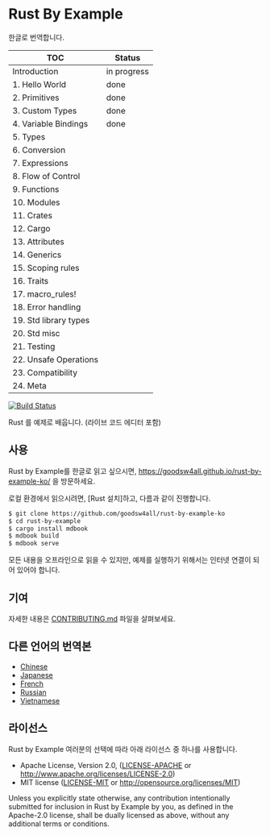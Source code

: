 # Rust By Example 
한글로 번역합니다.

|TOC|Status|
|---------------------|----|
|Introduction         |in progress|
|1. Hello World       |done|
|2. Primitives        |done|
|3. Custom Types      |done|
|4. Variable Bindings |done|
|5. Types             ||
|6. Conversion        ||
|7. Expressions       ||
|8. Flow of Control   ||
|9. Functions         ||
|10. Modules          ||
|11. Crates           ||
|12. Cargo            ||
|13. Attributes       ||
|14. Generics         ||
|15. Scoping rules    ||
|16. Traits           ||
|17. macro_rules!     ||
|18. Error handling   ||
|19. Std library types||
|20. Std misc         ||
|21. Testing          ||
|22. Unsafe Operations||
|23. Compatibility    ||
|24. Meta             ||

[![Build Status][travis-badge]][travis-repo]

[travis-badge]: https://travis-ci.com/rust-lang/rust-by-example.svg?branch=master
[travis-repo]: https://travis-ci.com/rust-lang/rust-by-example

Rust 를 예제로 배웁니다. (라이브 코드 에디터 포함)

## 사용

Rust by Example를 한글로 읽고 싶으시면, <https://goodsw4all.github.io/rust-by-example-ko/>
을 방문하세요.

로컬 환경에서 읽으시려면, [Rust 설치]하고, 다름과 같이 진행합니다.

```bash
$ git clone https://github.com/goodsw4all/rust-by-example-ko
$ cd rust-by-example
$ cargo install mdbook
$ mdbook build
$ mdbook serve
```

[install Rust]: https://www.rust-lang.org/tools/install

모든 내용을 오프라인으로 읽을 수 있지만, 예제를 실행하기 위해서는 인터넷 연결이 되어 있어야 합니다.

## 기여

자세한 내용은 [CONTRIBUTING.md] 파일을 살펴보세요.

[CONTRIBUTING.md]: https://github.com/rust-lang/rust-by-example/blob/master/CONTRIBUTING.md

## 다른 언어의 번역본

* [Chinese](https://github.com/rust-lang-cn/rust-by-example-cn)
* [Japanese](https://github.com/rust-lang-ja/rust-by-example-ja)
* [French](https://github.com/Songbird0/FR_RBE)
* [Russian](https://github.com/ruRust/rust-by-example)
* [Vietnamese](https://github.com/EyesCrypto-Insights/rust-by-example-vn)

## 라이선스

Rust by Example 여러분의 선택에 따라 아래 라이선스 중 하나를 사용합니다.

* Apache License, Version 2.0, ([LICENSE-APACHE](LICENSE-APACHE) or
  <http://www.apache.org/licenses/LICENSE-2.0>)
* MIT license ([LICENSE-MIT](LICENSE-MIT) or
  <http://opensource.org/licenses/MIT>)


Unless you explicitly state otherwise, any contribution intentionally submitted
for inclusion in Rust by Example by you, as defined in the Apache-2.0 license, shall be
dually licensed as above, without any additional terms or conditions.
